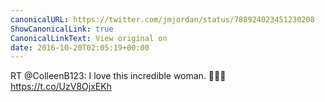 ```yaml
---
canonicalURL: https://twitter.com/jmjordan/status/788924023451230208
ShowCanonicalLink: true
CanonicalLinkText: View original on
date: 2016-10-20T02:05:19+00:00
---
```

RT @ColleenB123: I love this incredible woman. 👭🍩🐱 https://t.co/UzV8OjxEKh